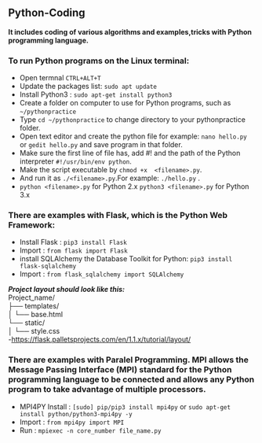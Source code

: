## Python-Coding
**It includes coding of various algorithms and examples,tricks with Python programming language.**

### To run Python programs on the Linux terminal:
- Open termnal `CTRL+ALT+T`
- Update the packages list: `sudo apt update`
- Install Python3 : `sudo apt-get install python3`
- Create a folder on computer to use for Python programs, such as `~/pythonpractice`
- Type `cd ~/pythonpractice` to change directory to your pythonpractice folder.
- Open text editor and create the python file for example: `nano hello.py` or `gedit hello.py` and save program in that folder.
- Make sure the first line of file has, add #! and the path of the Python interpreter `#!/usr/bin/env python`.
- Make the script executable by `chmod +x  <filename>.py`.
- And run it as `./<filename>.py`.For example: `./hello.py` . 
- `python <filename>.py` for Python 2.x  `python3 <filename>.py` for Python 3.x


### There are examples with Flask, which is the Python Web Framework:
- Install Flask : `pip3 install Flask`
- Import : `from flask import Flask`
- install SQLAlchemy the Database Toolkit for Python: `pip3 install flask-sqlalchemy`
- Import : `from flask_sqlalchemy import SQLAlchemy`


***Project layout should look like this:*** <br/>
Project_name/ <br/>
├── templates/<br/>
│   └── base.html<br/>
└── static/<br/>
│    └── style.css     
-https://flask.palletsprojects.com/en/1.1.x/tutorial/layout/

### There are examples with Paralel Programming. MPI allows the Message Passing Interface (MPI) standard for the Python programming language to be connected and allows any Python program to take advantage of multiple processors.
- MPI4PY Install : `[sudo] pip/pip3 install mpi4py` or `sudo apt-get install python/python3-mpi4py -y`
- Import : `from mpi4py import MPI`  
- Run : `mpiexec -n core_number file_name.py`
